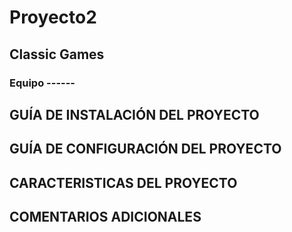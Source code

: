 # Proyecto2
## Classic Games
### Equipo ------

## GUÍA DE INSTALACIÓN DEL PROYECTO



## GUÍA DE CONFIGURACIÓN DEL PROYECTO



## CARACTERISTICAS DEL PROYECTO



## COMENTARIOS ADICIONALES



